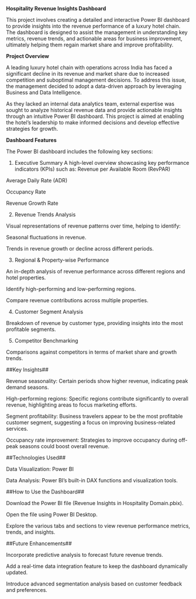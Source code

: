 **Hospitality Revenue Insights Dashboard**

This project involves creating a detailed and interactive Power BI dashboard to provide insights into the revenue performance of a luxury hotel chain. The dashboard is designed to assist the management in understanding key metrics, revenue trends, and actionable areas for business improvement, ultimately helping them regain market share and improve profitability.

**Project Overview**

A leading luxury hotel chain with operations across India has faced a significant decline in its revenue and market share due to increased competition and suboptimal management decisions. To address this issue, the management decided to adopt a data-driven approach by leveraging Business and Data Intelligence.

As they lacked an internal data analytics team, external expertise was sought to analyze historical revenue data and provide actionable insights through an intuitive Power BI dashboard. This project is aimed at enabling the hotel’s leadership to make informed decisions and develop effective strategies for growth.

**Dashboard Features**

The Power BI dashboard includes the following key sections:

1. Executive Summary
A high-level overview showcasing key performance indicators (KPIs) such as:
Revenue per Available Room (RevPAR)

Average Daily Rate (ADR)

Occupancy Rate

Revenue Growth Rate

2. Revenue Trends Analysis

Visual representations of revenue patterns over time, helping to identify:

Seasonal fluctuations in revenue.

Trends in revenue growth or decline across different periods.

3. Regional & Property-wise Performance

An in-depth analysis of revenue performance across different regions and hotel properties.

Identify high-performing and low-performing regions.

Compare revenue contributions across multiple properties.

4. Customer Segment Analysis

Breakdown of revenue by customer type, providing insights into the most profitable segments.

5. Competitor Benchmarking

Comparisons against competitors in terms of market share and growth trends.

##Key Insights##

Revenue seasonality: Certain periods show higher revenue, indicating peak demand seasons.

High-performing regions: Specific regions contribute significantly to overall revenue, highlighting areas to focus marketing efforts.

Segment profitability: Business travelers appear to be the most profitable customer segment, suggesting a focus on improving business-related services.

Occupancy rate improvement: Strategies to improve occupancy during off-peak seasons could boost overall revenue.

##Technologies Used##

Data Visualization: Power BI

Data Analysis: Power BI’s built-in DAX functions and visualization tools.

##How to Use the Dashboard##

Download the Power BI file (Revenue Insights in Hospitality Domain.pbix).

Open the file using Power BI Desktop.

Explore the various tabs and sections to view revenue performance metrics, trends, and insights.

##Future Enhancements##

Incorporate predictive analysis to forecast future revenue trends.

Add a real-time data integration feature to keep the dashboard dynamically updated.

Introduce advanced segmentation analysis based on customer feedback and preferences.

